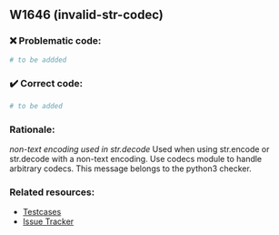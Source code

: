 ## W1646 (invalid-str-codec)

### :x: Problematic code:

```python
# to be addded
```

### :heavy_check_mark: Correct code:

```python
# to be added
```

### Rationale:

 *non-text encoding used in str.decode*
  Used when using str.encode or str.decode with a non-text encoding. Use codecs
  module to handle arbitrary codecs. This message belongs to the python3
  checker.



### Related resources:

- [Testcases](#)
- [Issue Tracker](https://github.com/PyCQA/pylint/issues?q=is%3Aissue+%22invalid-str-codec%22+OR+%22W1646%22)
